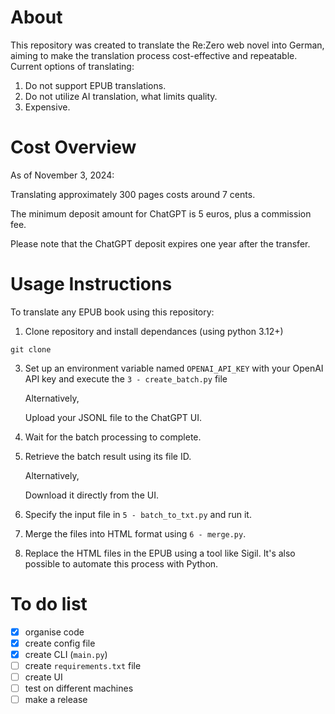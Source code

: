# About

This repository was created to translate the Re:Zero web novel into German, aiming to make the translation process cost-effective and repeatable. Current options of translating:
1. Do not support EPUB translations.
2. Do not utilize AI translation, what limits quality.
3. Expensive.

# Cost Overview

As of November 3, 2024:

Translating approximately 300 pages costs around 7 cents.

The minimum deposit amount for ChatGPT is 5 euros, plus a commission fee.

Please note that the ChatGPT deposit expires one year after the transfer.

# Usage Instructions

To translate any EPUB book using this repository:

1. Clone repository and install dependances (using python 3.12+)
```
git clone 
```
3. Set up an environment variable named `OPENAI_API_KEY` with your OpenAI API key and execute the `3 - create_batch.py` file

   Alternatively,

   Upload your JSONL file to the ChatGPT UI.
5. Wait for the batch processing to complete.
6. Retrieve the batch result using its file ID.

   Alternatively,

   Download it directly from the UI.
7. Specify the input file in `5 - batch_to_txt.py` and run it.
8. Merge the files into HTML format using `6 - merge.py`.
9. Replace the HTML files in the EPUB using a tool like Sigil. It's also possible to automate this process with Python.

# To do list
- [X] organise code 
- [X] create config file
- [X] create CLI (`main.py`)
- [ ] create `requirements.txt` file
- [ ] create UI
- [ ] test on different machines
- [ ] make a release 
